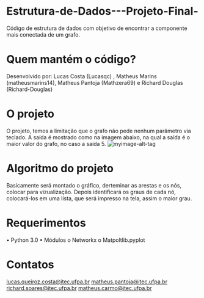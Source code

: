 # Estrutura-de-Dados---Projeto-Final-
Código de estrutura de dados com objetivo de encontrar a componente mais conectada de um grafo.

# Quem mantém o código?
Desenvolvido por: Lucas Costa (Lucasqc) , Matheus Marins (matheusmarins14), Matheus Pantoja (Mathzera69) e Richard Douglas (Richard-Douglas)

# O projeto
O projeto, temos a limitação que o grafo não pede nenhum parâmetro via teclado. A saída é mostrado como na imagem abaixo, na qual a saída é o maior valor do grafo, no caso a saída 5.
![myimage-alt-tag](https://s3.us-west-2.amazonaws.com/secure.notion-static.com/4484e613-54a5-4920-904d-38720ed109aa/Imagem1.jpg?X-Amz-Algorithm=AWS4-HMAC-SHA256&X-Amz-Credential=AKIAT73L2G45O3KS52Y5%2F20211007%2Fus-west-2%2Fs3%2Faws4_request&X-Amz-Date=20211007T014156Z&X-Amz-Expires=86400&X-Amz-Signature=5f125c0b4dd189e10f1cf7932c165d9786faccbc57e2926b14b66f18ff8d452f&X-Amz-SignedHeaders=host&response-content-disposition=filename%20%3D%22Imagem1.jpg%22)

# Algoritmo do projeto
Basicamente será montado o gráfico, derteminar as arestas e os nós, colocar para vizualização. Depois identificará os graus de cada nó, colocará-los em uma lista, que será impresso na tela, assim o maior grau.

# Requerimentos
•	Python 3.0
•	Módulos
  o	Networkx
  o	Matpoltlib.pyplot

# Contatos
lucas.queiroz.costa@itec.ufpa.br
matheus.pantoja@itec.ufpa.br
richard.soares@itec.ufpa.br
matheus.carmo@itec.ufpa.br
